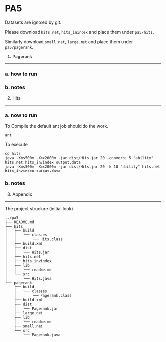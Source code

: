 PA5
===

Datasets are ignored by git.

Please download `hits.net`, `hits_inindex` and place them under `pa5/hits`.

Similarly download `small.net`, `large.net` and place them under `pa5/pagerank`.



1. Pagerank
-----------


### a. how to run

### b. notes


2. Hits
-------

### a. how to run

To Compile the default ant job should do the work.
```
ant 
```

To execute
```
cd hits
java -Xms500m -Xmx2000m -jar dist/Hits.jar 20 -converge 5 "ability" hits.net hits_invindex output.data
java -Xms500m -Xmx2000m -jar dist/Hits.jar 20 -k 10 "ability" hits.net hits_invindex output.data
```

### b. notes


3. Appendix
-----------

The project structure (initial look) 

```
../pa5
├── README.md
├── hits
│   ├── build
│   │   └── classes
│   │       └── Hits.class
│   ├── build.xml
│   ├── dist
│   │   └── Hits.jar
│   ├── hits.net
│   ├── hits_invindex
│   ├── lib
│   │   └── readme.md
│   └── src
│       └── Hits.java
└── pagerank
    ├── build
    │   └── classes
    │       └── Pagerank.class
    ├── build.xml
    ├── dist
    │   └── Pagerank.jar
    ├── large.net
    ├── lib
    │   └── readme.md
    ├── small.net
    └── src
        └── Pagerank.java
```
